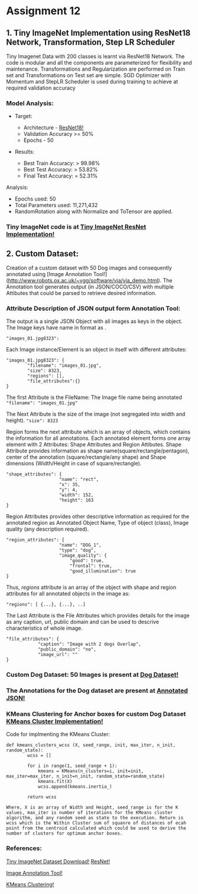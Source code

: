 # Assignment 12
## 1. Tiny ImageNet Implementation using ResNet18 Network, Transformation, Step LR Scheduler 

Tiny Imagenet Data with 200 classes is learnt via ResNet18 Network. The code is modular and all the components are parameterized for flexibility and maintenance. Transformations and Regularization are performed on Train set and Transformations on Test set are simple. SGD Optimizer with Momentum and StepLR Scheduler is used during training to achieve at required validation accuracy

### Model Analysis: 
- Target: 
  - Architecture - [ResNet18!](https://arxiv.org/abs/1512.03385)
  - Validation Accuracy >= 50%
  - Epochs - 50

- Results:
  - Best Train Accuracy: > 99.98%
  - Best Test Accuracy:  > 53.82%
  - Final Test Accuracy: = 52.31%
 
Analysis:
  - Epochs used: 50
  - Total Parameters used: 11,271,432
  - RandomRotation along with Normalize and ToTensor are applied.
  
  
### Tiny ImageNet code is at [Tiny ImageNet ResNet Implementation!](https://github.com/Anjalichimnani/EVA4/blob/master/Assignment_12/EVA_S12_TinyImageNet.ipynb)



## 2. Custom Dataset:
Creation of a custom dataset with 50 Dog images and consequently annotated using [Image Annotation Tool!] (http://www.robots.ox.ac.uk/~vgg/software/via/via_demo.html). The Annotation tool generates output (in JSON/COCO/CSV) with multiple Attibutes that could be parsed to retrieve desired information. 

### Attribute Description of JSON output form Annotation Tool:
The output is a single JSON Object with all images as keys in the object. 
The Image keys have name in format as  <ImageName><ImageSize>.<ImageFormat>

```"images_01.jpg8323":```

Each Image instance/Element is an object in itself with different attributes: 
```
"images_01.jpg8323": {
		"filename": "images_01.jpg",
		"size": 8323,
		"regions": [],
        "file_attributes":{}
}
```

The first Attribute is the FileName: The Image file name being annotated
```"filename": "images_01.jpg"```

The Next Attribute is the size of the image (not segregated into width and height). 
```"size": 8323```

Region forms the next attribute which is an array of objects, which contains the information for all annotations. Each annotated element forms one array element with 2 Attributes: Shape Attributes and Region Attibutes. 
Shape Attribute provides information as shape name(square/rectangle/pentagon), center of the annotation (square/rectangle/any shape) and Shape dimensions (Width/Height in case of square/rectangle). 
```
"shape_attributes": {
					"name": "rect",
					"x": 35,
					"y": 4,
					"width": 152,
					"height": 163
}
```

Region Attributes provides other descriptive information as required for the annotated region as Annotated Object Name, Type of object (class), Image quality (any description required). 
```
"region_attributes": {
					"name": "DOG_1",
					"type": "dog",
					"image_quality": {
						"good": true,
						"frontal": true,
						"good_illumination": true
}
```
Thus, *regions* attribute is an array of the object with shape and region attributes for all annotated objects in the image as:
```
"regions": [ {...}, {...}, ..]
```

The Last Attribute is the File Attributes which provides details for the image as any caption, url, public domain and can be used to descrive characteristics of whole image.
```
"file_attributes": {
			"caption": "Image with 2 dogs Overlap",
			"public_domain": "no",
			"image_url": ""
}
```


### Custom Dog Dataset: 50 Images is present at [Dog Dataset!](https://github.com/Anjalichimnani/EVA4/tree/master/Assignment_12/data/dogs)

### The Annotations for the Dog dataset are present at [Annotated JSON!](https://github.com/Anjalichimnani/EVA4/blob/master/Assignment_12/data/dogs/Final_Dog_Annotations.json)

### KMeans Clustering for Anchor boxes for custom Dog Dataset [KMeans Cluster Implementation!](https://github.com/Anjalichimnani/EVA4/blob/master/Assignment_12/EVA_12_KMeans_Clustering.ipynb)
Code for implmenting the KMeans Cluster: 
```
def kmeans_clusters_wcss (X, seed_range, init, max_iter, n_init, random_state):
        wcss = []
        
        for i in range(1, seed_range + 1):
            kmeans = KMeans(n_clusters=i, init=init, max_iter=max_iter, n_init=n_init, random_state=random_state)
            kmeans.fit(X)
            wcss.append(kmeans.inertia_)
		
        return wcss
        
Where, X is an array of Width and Height, seed_range is for the K values, max_iter is number of iterations for the KMeans cluster algorithm, and any random seed as state to the execution. Return is wcss which is the Within Cluster sum of squanre of distances of ecah point from the centroid calculated which could be used to derive the number of clusters for optimum anchor boxes. 
```

### References:
[Tiny ImageNet Dataset Download!](http://cs231n.stanford.edu/tiny-imagenet-200.zip)
[ResNet!](https://github.com/kuangliu/pytorch-cifar)

[Image Annotation Tool!](http://www.robots.ox.ac.uk/~vgg/software/via/via_demo.html)

[KMeans Clustering!](https://towardsdatascience.com/machine-learning-algorithms-part-9-k-means-example-in-python-f2ad05ed5203)
